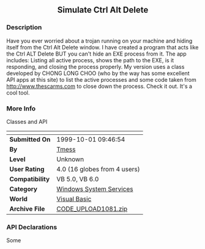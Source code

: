 ﻿<div align="center">

## Simulate Ctrl Alt Delete


</div>

### Description

Have you ever worried about a trojan running on your machine and hiding itself from the Ctrl Alt Delete window. I have created a program that acts like the Ctrl ALT Delete BUT you can't hide an EXE process from it. The app includes: Listing all active process, shows the path to the EXE, is it responding, and closing the process properly. My version uses a class developed by CHONG LONG CHOO (who by the way has some excellent API apps at this site) to list the active processes and some code taken from http://www.thescarms.com to close down the process. Check it out. It's a cool tool.
 
### More Info
 
Classes and API


<span>             |<span>
---                |---
**Submitted On**   |1999-10-01 09:46:54
**By**             |[Tmess](https://github.com/Planet-Source-Code/PSCIndex/blob/master/ByAuthor/tmess.md)
**Level**          |Unknown
**User Rating**    |4.0 (16 globes from 4 users)
**Compatibility**  |VB 5\.0, VB 6\.0
**Category**       |[Windows System Services](https://github.com/Planet-Source-Code/PSCIndex/blob/master/ByCategory/windows-system-services__1-35.md)
**World**          |[Visual Basic](https://github.com/Planet-Source-Code/PSCIndex/blob/master/ByWorld/visual-basic.md)
**Archive File**   |[CODE\_UPLOAD1081\.zip](https://github.com/Planet-Source-Code/tmess-simulate-ctrl-alt-delete__1-3807/archive/master.zip)

### API Declarations

Some





